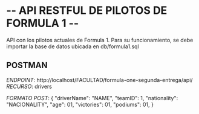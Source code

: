 # -- API RESTFUL DE PILOTOS DE FORMULA 1 --

API con los pilotos actuales de Formula 1.
Para su funcionamiento, se debe importar la base de datos ubicada en db/formula1.sql

## POSTMAN
*ENDPOINT*: http://localhost/FACULTAD/formula-one-segunda-entrega/api/
*RECURSO*: drivers

*FORMATO POST*:
{
    "driverName": "NAME",
    "teamID": 1,
    "nationality": "NACIONALITY",
    "age": 01,
    "victories": 01,
    "podiums": 01,
}
